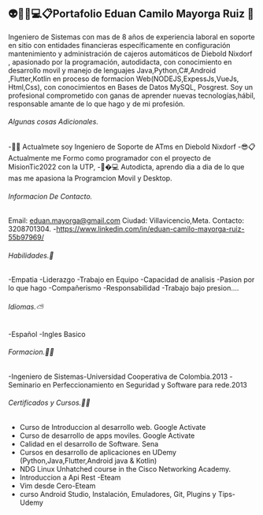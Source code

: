 ## 👽📱🔋💻📋Portafolio Eduan Camilo Mayorga Ruiz 👋


Ingeniero de Sistemas con mas de 8 años de experiencia laboral en soporte en sitio con entidades financieras específicamente  en configuración mantenimiento y administración de cajeros automáticos de Diebold Nixdorf , apasionado por la programación, autodidacta,  con conocimiento en desarrollo movil y manejo de lenguajes  Java,Python,C#,Android ,Flutter,Kotlin en proceso de formacion Web(NODEJS,ExpessJs,VueJs, Html,Css), con conocimientos en Bases de Datos MySQL, Posgrest. Soy un profesional comprometido con ganas de aprender nuevas tecnologías,hábil, responsable amante de lo que hago y de mi profesión.

###### Algunas cosas Adicionales.
-💼💬 Actualmete soy Ingeniero de Soporte de ATms en Diebold Nixdorf
-😎📋 Actualmente me Formo como programador con el proyecto de MisionTic2022 con la UTP, 
-📱�💻 Autodicta, aprendo dia a dia de lo que mas me apasiona la Programcion Movil y Desktop.

###### Informacion De Contacto.
Email: eduan.mayorga@gmail.com
Ciudad: Villavicencio,Meta.
Contacto: 3208701304.
-https://www.linkedin.com/in/eduan-camilo-mayorga-ruiz-55b97969/

###### Habilidades.🚀
-Empatia
-Liderazgo
-Trabajo en Equipo
-Capacidad de analisis
-Pasion por lo que hago
-Compañerismo
-Responsabilidad
-Trabajo bajo presion....

###### Idiomas.⛅
-Español 
-Ingles Basico

###### Formacion.👨‍🎓
-Ingeniero de Sistemas-Universidad Cooperativa de Colombia.2013
-Seminario en Perfeccionamiento en Seguridad y Software para rede.2013

###### Certificados y Cursos.👨‍💻
- Curso de Introduccion al desarrollo web. Google Activate
- Curso de desarrollo de apps moviles. Google Activate
- Calidad en el desarrollo de Software. Sena
- Cursos en desarrollo de aplicaciones en UDemy (Python,Java,Flutter,Android java & Kotlin)
- NDG Linux Unhatched course in the Cisco Networking Academy.
- Introduccion a Api Rest -Eteam
- Vim desde Cero-Eteam
- curso Android Studio, Instalación, Emuladores, Git, Plugins y Tips-Udemy




